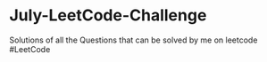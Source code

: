 # July-LeetCode-Challenge
Solutions of all the Questions that can be solved by me on leetcode
#LeetCode
